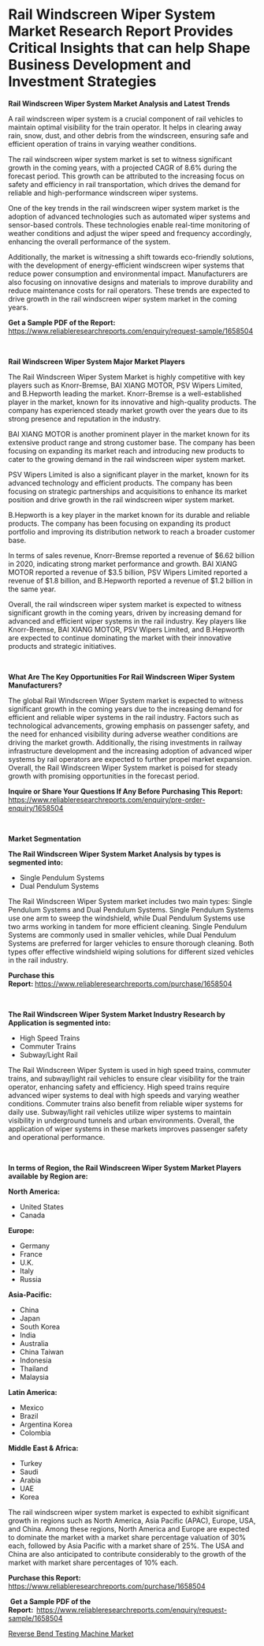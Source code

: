 <p><h1>Rail Windscreen Wiper System Market Research Report Provides Critical Insights that can help Shape Business Development and Investment Strategies</h1></p><p><strong>Rail Windscreen Wiper System Market Analysis and Latest Trends</strong></p>
<p><p>A rail windscreen wiper system is a crucial component of rail vehicles to maintain optimal visibility for the train operator. It helps in clearing away rain, snow, dust, and other debris from the windscreen, ensuring safe and efficient operation of trains in varying weather conditions.</p><p>The rail windscreen wiper system market is set to witness significant growth in the coming years, with a projected CAGR of 8.6% during the forecast period. This growth can be attributed to the increasing focus on safety and efficiency in rail transportation, which drives the demand for reliable and high-performance windscreen wiper systems.</p><p>One of the key trends in the rail windscreen wiper system market is the adoption of advanced technologies such as automated wiper systems and sensor-based controls. These technologies enable real-time monitoring of weather conditions and adjust the wiper speed and frequency accordingly, enhancing the overall performance of the system.</p><p>Additionally, the market is witnessing a shift towards eco-friendly solutions, with the development of energy-efficient windscreen wiper systems that reduce power consumption and environmental impact. Manufacturers are also focusing on innovative designs and materials to improve durability and reduce maintenance costs for rail operators. These trends are expected to drive growth in the rail windscreen wiper system market in the coming years.</p></p>
<p><strong>Get a Sample PDF of the Report:&nbsp;</strong> <a href="https://www.reliableresearchreports.com/enquiry/request-sample/1658504">https://www.reliableresearchreports.com/enquiry/request-sample/1658504</a></p>
<p>&nbsp;</p>
<p><strong>Rail Windscreen Wiper System Major Market Players</strong></p>
<p><p>The Rail Windscreen Wiper System Market is highly competitive with key players such as Knorr-Bremse, BAI XIANG MOTOR, PSV Wipers Limited, and B.Hepworth leading the market. Knorr-Bremse is a well-established player in the market, known for its innovative and high-quality products. The company has experienced steady market growth over the years due to its strong presence and reputation in the industry.</p><p>BAI XIANG MOTOR is another prominent player in the market known for its extensive product range and strong customer base. The company has been focusing on expanding its market reach and introducing new products to cater to the growing demand in the rail windscreen wiper system market.</p><p>PSV Wipers Limited is also a significant player in the market, known for its advanced technology and efficient products. The company has been focusing on strategic partnerships and acquisitions to enhance its market position and drive growth in the rail windscreen wiper system market.</p><p>B.Hepworth is a key player in the market known for its durable and reliable products. The company has been focusing on expanding its product portfolio and improving its distribution network to reach a broader customer base.</p><p>In terms of sales revenue, Knorr-Bremse reported a revenue of $6.62 billion in 2020, indicating strong market performance and growth. BAI XIANG MOTOR reported a revenue of $3.5 billion, PSV Wipers Limited reported a revenue of $1.8 billion, and B.Hepworth reported a revenue of $1.2 billion in the same year.</p><p>Overall, the rail windscreen wiper system market is expected to witness significant growth in the coming years, driven by increasing demand for advanced and efficient wiper systems in the rail industry. Key players like Knorr-Bremse, BAI XIANG MOTOR, PSV Wipers Limited, and B.Hepworth are expected to continue dominating the market with their innovative products and strategic initiatives.</p></p>
<p>&nbsp;</p>
<p><strong>What Are The Key Opportunities For Rail Windscreen Wiper System Manufacturers?</strong></p>
<p><p>The global Rail Windscreen Wiper System market is expected to witness significant growth in the coming years due to the increasing demand for efficient and reliable wiper systems in the rail industry. Factors such as technological advancements, growing emphasis on passenger safety, and the need for enhanced visibility during adverse weather conditions are driving the market growth. Additionally, the rising investments in railway infrastructure development and the increasing adoption of advanced wiper systems by rail operators are expected to further propel market expansion. Overall, the Rail Windscreen Wiper System market is poised for steady growth with promising opportunities in the forecast period.</p></p>
<p><strong>Inquire or Share Your Questions If Any Before Purchasing This Report:</strong> <a href="https://www.reliableresearchreports.com/enquiry/pre-order-enquiry/1658504">https://www.reliableresearchreports.com/enquiry/pre-order-enquiry/1658504</a></p>
<p>&nbsp;</p>
<p><strong>Market Segmentation</strong></p>
<p><strong>The Rail Windscreen Wiper System Market Analysis by types is segmented into:</strong></p>
<p><ul><li>Single Pendulum Systems</li><li>Dual Pendulum Systems</li></ul></p>
<p><p>The Rail Windscreen Wiper System market includes two main types: Single Pendulum Systems and Dual Pendulum Systems. Single Pendulum Systems use one arm to sweep the windshield, while Dual Pendulum Systems use two arms working in tandem for more efficient cleaning. Single Pendulum Systems are commonly used in smaller vehicles, while Dual Pendulum Systems are preferred for larger vehicles to ensure thorough cleaning. Both types offer effective windshield wiping solutions for different sized vehicles in the rail industry.</p></p>
<p><strong>Purchase this Report:&nbsp;</strong><a href="https://www.reliableresearchreports.com/purchase/1658504">https://www.reliableresearchreports.com/purchase/1658504</a></p>
<p>&nbsp;</p>
<p><strong>The Rail Windscreen Wiper System Market Industry Research by Application is segmented into:</strong></p>
<p><ul><li>High Speed Trains</li><li>Commuter Trains</li><li>Subway/Light Rail</li></ul></p>
<p><p>The Rail Windscreen Wiper System is used in high speed trains, commuter trains, and subway/light rail vehicles to ensure clear visibility for the train operator, enhancing safety and efficiency. High speed trains require advanced wiper systems to deal with high speeds and varying weather conditions. Commuter trains also benefit from reliable wiper systems for daily use. Subway/light rail vehicles utilize wiper systems to maintain visibility in underground tunnels and urban environments. Overall, the application of wiper systems in these markets improves passenger safety and operational performance.</p></p>
<p>&nbsp;</p>
<p><strong>In terms of Region, the Rail Windscreen Wiper System Market Players available by Region are:</strong></p>
<p>
    <p> <strong> North America: </strong>
        <ul>
            <li>United States</li>
            <li>Canada</li>
        </ul>
        </p> 
    <p> <strong> Europe: </strong>
        <ul>
            <li>Germany</li>
            <li>France</li>
            <li>U.K.</li>
            <li>Italy</li>
            <li>Russia</li>
        </ul>
        </p> 
    <p> <strong> Asia-Pacific: </strong>
        <ul>
            <li>China</li>
            <li>Japan</li>
            <li>South Korea</li>
            <li>India</li>
            <li>Australia</li>
            <li>China Taiwan</li>
            <li>Indonesia</li>
            <li>Thailand</li>
            <li>Malaysia</li>
        </ul>
        </p> 
    <p> <strong> Latin America: </strong>
        <ul>
            <li>Mexico</li>
            <li>Brazil</li>
            <li>Argentina Korea</li>
            <li>Colombia</li>
        </ul>
        </p> 
    <p> <strong> Middle East & Africa: </strong>
        <ul>
            <li>Turkey</li>
            <li>Saudi</li>
            <li>Arabia</li>
            <li>UAE</li>
            <li>Korea</li>
        </ul>
    </p>
    </p>
<p><p>The rail windscreen wiper system market is expected to exhibit significant growth in regions such as North America, Asia Pacific (APAC), Europe, USA, and China. Among these regions, North America and Europe are expected to dominate the market with a market share percentage valuation of 30% each, followed by Asia Pacific with a market share of 25%. The USA and China are also anticipated to contribute considerably to the growth of the market with market share percentages of 10% each.</p></p>
<p><strong>Purchase this Report: </strong><a href="https://www.reliableresearchreports.com/purchase/1658504">https://www.reliableresearchreports.com/purchase/1658504</a></p>
<p>&nbsp;<strong>Get a Sample PDF of the Report:&nbsp;&nbsp;</strong><a href="https://www.reliableresearchreports.com/enquiry/request-sample/1658504">https://www.reliableresearchreports.com/enquiry/request-sample/1658504</a></p>
<p><strong></strong></p>
<p><p><a href="https://github.com/jsmusil/Market-Research-Report-List-1/blob/main/reverse-bend-testing-machine-market.md">Reverse Bend Testing Machine Market</a></p></p>